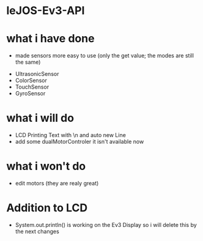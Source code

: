 # leJOS-Ev3-API

what i have done
================
- made sensors more easy to use (only the get value; the modes are still the same)
 * UltrasonicSensor
 * ColorSensor
 * TouchSensor
 * GyroSensor

what i will do
==============
- LCD Printing Text with \n and auto new Line
- add some dualMotorControler it isn't available now

what i won't do
===============
- edit motors (they are realy great)



Addition to LCD
===============
- System.out.println() is working on the Ev3 Display
  so i will delete this by the next changes
